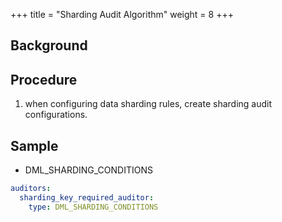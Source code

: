 +++
title = "Sharding Audit Algorithm"
weight = 8
+++

## Background

## Procedure

1. when configuring data sharding rules, create sharding audit configurations.

## Sample

- DML_SHARDING_CONDITIONS

```yaml
auditors:
  sharding_key_required_auditor:
    type: DML_SHARDING_CONDITIONS
```
